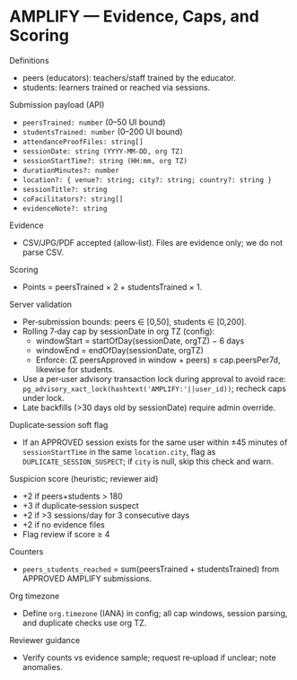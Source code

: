# AMPLIFY — Evidence, Caps, and Scoring

Definitions

- peers (educators): teachers/staff trained by the educator.
- students: learners trained or reached via sessions.

Submission payload (API)

- `peersTrained: number` (0–50 UI bound)
- `studentsTrained: number` (0–200 UI bound)
- `attendanceProofFiles: string[]`
- `sessionDate: string (YYYY-MM-DD, org TZ)`
- `sessionStartTime?: string (HH:mm, org TZ)`
- `durationMinutes?: number`
- `location?: { venue?: string; city?: string; country?: string }`
- `sessionTitle?: string`
- `coFacilitators?: string[]`
- `evidenceNote?: string`

Evidence

- CSV/JPG/PDF accepted (allow‑list). Files are evidence only; we do not parse CSV.

Scoring

- Points = peersTrained × 2 + studentsTrained × 1.

Server validation

- Per‑submission bounds: peers ∈ [0,50], students ∈ [0,200].
- Rolling 7‑day cap by sessionDate in org TZ (config):
  - windowStart = startOfDay(sessionDate, orgTZ) − 6 days
  - windowEnd = endOfDay(sessionDate, orgTZ)
  - Enforce: (Σ peersApproved in window + peers) ≤ cap.peersPer7d, likewise for students.
- Use a per‑user advisory transaction lock during approval to avoid race: `pg_advisory_xact_lock(hashtext('AMPLIFY:'||user_id))`; recheck caps under lock.
- Late backfills (>30 days old by sessionDate) require admin override.

Duplicate‑session soft flag

- If an APPROVED session exists for the same user within ±45 minutes of `sessionStartTime` in the same `location.city`, flag as `DUPLICATE_SESSION_SUSPECT`; if `city` is null, skip this check and warn.

Suspicion score (heuristic; reviewer aid)

- +2 if peers+students > 180
- +3 if duplicate‑session suspect
- +2 if >3 sessions/day for 3 consecutive days
- +2 if no evidence files
- Flag review if score ≥ 4

Counters

- `peers_students_reached` = sum(peersTrained + studentsTrained) from APPROVED AMPLIFY submissions.

Org timezone

- Define `org.timezone` (IANA) in config; all cap windows, session parsing, and duplicate checks use org TZ.

Reviewer guidance

- Verify counts vs evidence sample; request re‑upload if unclear; note anomalies.
